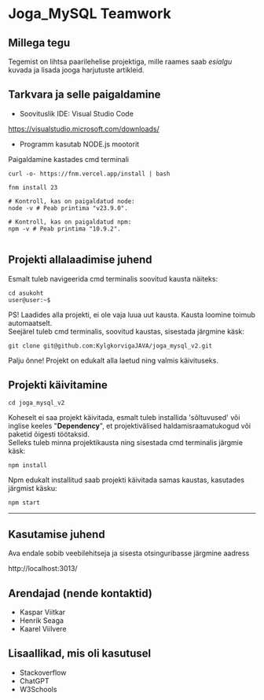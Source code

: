 # **Joga_MySQL** Teamwork

## Millega tegu

Tegemist on lihtsa paarilehelise projektiga, mille raames saab _esialgu_ kuvada ja lisada jooga harjutuste artikleid.

## Tarkvara ja selle paigaldamine

- Soovituslik IDE: Visual Studio Code

https://visualstudio.microsoft.com/downloads/


- Programm kasutab NODE.js mootorit

Paigaldamine kastades cmd terminali

```
curl -o- https://fnm.vercel.app/install | bash

fnm install 23

# Kontroll, kas on paigaldatud node:
node -v # Peab printima "v23.9.0".

# Kontroll, kas on paigaldatud npm:
npm -v # Peab printima "10.9.2".


```
## Projekti allalaadimise juhend

Esmalt tuleb navigeerida cmd terminalis soovitud kausta
näiteks:

```
cd asukoht
user@user:~$

```

PS! Laadides alla projekti, ei ole vaja luua uut kausta. Kausta loomine toimub automaatselt.<br/>
Seejärel tuleb cmd terminalis, soovitud kaustas, sisestada järgmine käsk:

```
git clone git@github.com:KylgkorvigaJAVA/joga_mysql_v2.git
```

Palju õnne! Projekt on edukalt alla laetud ning valmis käivituseks.

## Projekti käivitamine

```
cd joga_mysql_v2
```

Koheselt ei saa projekt käivitada, esmalt tuleb installida 'sõltuvused' või inglise keeles "**Dependency**", et projektivälised haldamisraamatukogud või paketid õigesti töötaksid.<br/>
Selleks tuleb minna projektikausta ning sisestada cmd terminalis järgmie käsk:

```
npm install
```

Npm edukalt installitud saab projekti käivitada samas kaustas, kasutades järgmist käsku:

```
npm start
```

---

## Kasutamise juhend
Ava endale sobib veebilehitseja ja sisesta otsinguribasse järgmine aadress

http://localhost:3013/
## Arendajad (nende kontaktid)

- Kaspar Viitkar
- Henrik Seaga
- Kaarel Viilvere

## Lisaallikad, mis oli kasutusel

- Stackoverflow
- ChatGPT
- W3Schools
